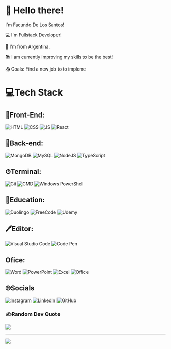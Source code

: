 # 👋 Hello there!
I'm Facundo De Los Santos!

💻 I'm Fullstack Developer!

🏡 I'm from Argentina.

📚 I am currently improving my skills to be the best!

📤 Goals: Find a new job to to impleme 

# 💻Tech Stack
## 🤖Front-End: 
![HTML](https://img.shields.io/badge/HTML5-E34F26?style=for-the-badge&logo=html5&logoColor=white) ![CSS](https://img.shields.io/badge/CSS3-1572B6?style=for-the-badge&logo=css3&logoColor=white) ![JS](https://img.shields.io/badge/JavaScript-323330?style=for-the-badge&logo=javascript&logoColor=F7DF1E) ![React](https://img.shields.io/badge/React-20232A?style=for-the-badge&logo=react&logoColor=61DAFB)

## 🧠Back-end:
![MongoDB](https://img.shields.io/badge/MongoDB-4EA94B?style=for-the-badge&logo=mongodb&logoColor=white) ![MySQL](https://img.shields.io/badge/MySQL-00000F?style=for-the-badge&logo=mysql&logoColor=white) ![NodeJS](https://img.shields.io/badge/Node.js-43853D?style=for-the-badge&logo=node.js&logoColor=white) ![TypeScript](https://img.shields.io/badge/TypeScript-007ACC?style=for-the-badge&logo=typescript&logoColor=white)

## ⏱Terminal:
![Git](https://img.shields.io/badge/GIT-E44C30?style=for-the-badge&logo=git&logoColor=white) ![CMD](https://img.shields.io/badge/windows%20terminal-4D4D4D?style=for-the-badge&logo=windows%20terminal&logoColor=white) ![Windows PowerShell](https://img.shields.io/badge/powershell-5391FE?style=for-the-badge&logo=powershell&logoColor=white)

## 📜Education:
![Duolingo](https://img.shields.io/badge/Duolingo-58CC02?style=for-the-badge&logo=Duolingo&logoColor=white) ![FreeCode](https://img.shields.io/badge/freecodecamp-27273D?style=for-the-badge&logo=freecodecamp&logoColor=white) ![Udemy](https://img.shields.io/badge/Udemy-EC5252?style=for-the-badge&logo=Udemy&logoColor=white)

## 🖊Editor:
![Visual Studio Code](https://img.shields.io/badge/Visual_Studio_Code-0078D4?style=for-the-badge&logo=visual%20studio%20code&logoColor=white) ![Code Pen](https://img.shields.io/badge/Codepen-000000?style=for-the-badge&logo=codepen&logoColor=white)

## Ofice:
![Word](https://img.shields.io/badge/Microsoft_Word-2B579A?style=for-the-badge&logo=microsoft-word&logoColor=white) ![PowerPoint](https://img.shields.io/badge/Microsoft_PowerPoint-B7472A?style=for-the-badge&logo=microsoft-powerpoint&logoColor=white) ![Excel](https://img.shields.io/badge/Microsoft_Excel-217346?style=for-the-badge&logo=microsoft-excel&logoColor=white) ![Office](https://img.shields.io/badge/Microsoft_Office-D83B01?style=for-the-badge&logo=microsoft-office&logoColor=white)



## 🌐Socials
[![Instagram](https://img.shields.io/badge/Instagram-%23E4405F.svg?logo=Instagram&logoColor=white)](https://instagram.com/https://www.instagram.com/facudelosaantos/?hl=es-la) [![LinkedIn](https://img.shields.io/badge/LinkedIn-%230077B5.svg?logo=linkedin&logoColor=white)](https://linkedin.com/in/https://www.linkedin.com/in/facundo-de-los-santos-17b3a722a/) ![GitHub](https://img.shields.io/badge/GitHub-100000?style=for-the-badge&logo=github&logoColor=white)

### ✍️Random Dev Quote
![](https://quotes-github-readme.vercel.app/api?type=horizontal&theme=dark)

---
[![](https://visitcount.itsvg.in/api?id=Facundoidelos&icon=1&color=1)](https://visitcount.itsvg.in)

